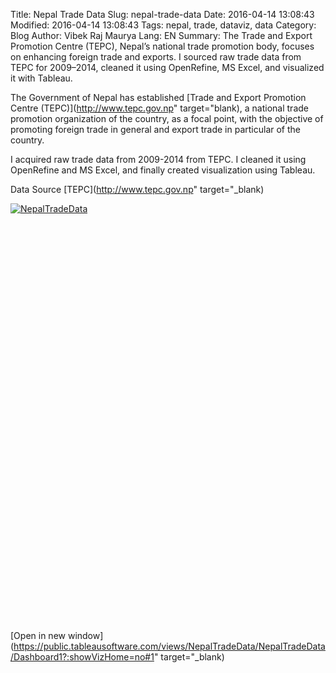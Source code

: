 Title: Nepal Trade Data
Slug: nepal-trade-data
Date: 2016-04-14 13:08:43
Modified: 2016-04-14 13:08:43
Tags: nepal, trade, dataviz, data
Category: Blog 
Author: Vibek Raj Maurya 
Lang: EN
Summary: The Trade and Export Promotion Centre (TEPC), Nepal’s national trade promotion body, focuses on enhancing foreign trade and exports. I sourced raw trade data from TEPC for 2009–2014, cleaned it using OpenRefine, MS Excel, and visualized it with Tableau.

The Government of Nepal has established [Trade and Export Promotion Centre (TEPC)](http://www.tepc.gov.np" target="blank), a national trade promotion organization of the country, as a focal point, with the objective of promoting foreign trade in general and export trade in particular of the country.

I acquired raw trade data from 2009-2014 from TEPC. I cleaned it using OpenRefine and MS Excel, and finally created visualization using Tableau.

Data Source [TEPC](http://www.tepc.gov.np" target="_blank)

<script type='text/javascript' src='https://public.tableau.com/javascripts/api/viz_v1.js'></script><div class='tableauPlaceholder' style='width: 604px; height: 669px;'><noscript><a href='#'><img alt='NepalTradeData ' src='https:&#47;&#47;public.tableau.com&#47;static&#47;images&#47;Ne&#47;NepalTradeData&#47;NepalTradeData&#47;1_rss.png' style='border: none' /></a></noscript><object class='tableauViz' width='604' height='669' style='display:none;'><param name='host_url' value='https%3A%2F%2Fpublic.tableau.com%2F' /> <param name='site_root' value='' /><param name='name' value='NepalTradeData&#47;NepalTradeData' /><param name='tabs' value='no' /><param name='toolbar' value='yes' /><param name='static_image' value='https:&#47;&#47;public.tableau.com&#47;static&#47;images&#47;Ne&#47;NepalTradeData&#47;NepalTradeData&#47;1.png' /> <param name='animate_transition' value='yes' /><param name='display_static_image' value='yes' /><param name='display_spinner' value='yes' /><param name='display_overlay' value='yes' /><param name='display_count' value='yes' /><param name='showVizHome' value='no' /><param name='showTabs' value='y' /><param name='bootstrapWhenNotified' value='true' /></object></div>



[Open in new window](https://public.tableausoftware.com/views/NepalTradeData/NepalTradeData/Dashboard1?:showVizHome=no#1" target="_blank) 

